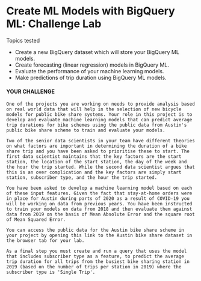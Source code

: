 # Create ML Models with BigQuery ML: Challenge Lab

Topics tested

- Create a new BigQuery dataset which will store your BigQuery ML models.
- Create forecasting (linear regression) models in BigQuery ML.
- Evaluate the performance of your machine learning models.
- Make predictions of trip duration using BigQuery ML models.

#### YOUR CHALLENGE
```
One of the projects you are working on needs to provide analysis based on real world data that will help in the selection of new bicycle models for public bike share systems. Your role in this project is to develop and evaluate machine learning models that can predict average trip durations for bike schemes using the public data from Austin's public bike share scheme to train and evaluate your models.

Two of the senior data scientists in your team have different theories on what factors are important in determining the duration of a bike share trip and you have been asked to prioritise these to start. The first data scientist maintains that the key factors are the start station, the location of the start station, the day of the week and the hour the trip started. While the second data scientist argues that this is an over complication and the key factors are simply start station, subscriber type, and the hour the trip started.

You have been asked to develop a machine learning model based on each of these input features. Given the fact that stay-at-home orders were in place for Austin during parts of 2020 as a result of COVID-19 you will be working on data from previous years. You have been instructed to train your models on data from 2018 and then evaluate them against data from 2019 on the basis of Mean Absolute Error and the square root of Mean Squared Error.

You can access the public data for the Austin bike share scheme in your project by opening this link to the Austin bike share dataset in the browser tab for your lab.

As a final step you must create and run a query that uses the model that includes subscriber type as a feature, to predict the average trip duration for all trips from the busiest bike sharing station in 2019 (based on the number of trips per station in 2019) where the subscriber type is 'Single Trip'.
```
